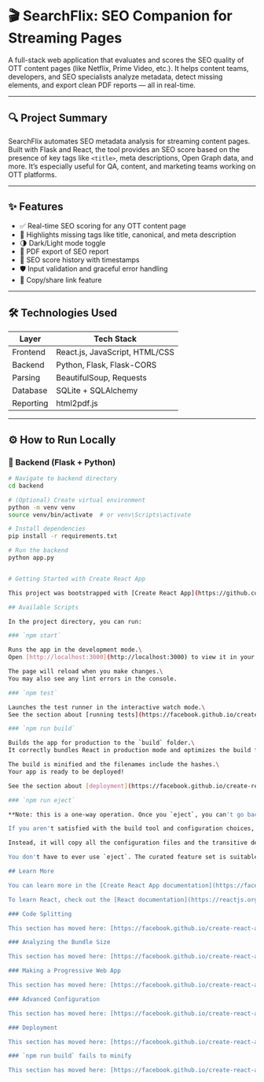 # 🎬 SearchFlix: SEO Companion for Streaming Pages

A full-stack web application that evaluates and scores the SEO quality of OTT content pages (like Netflix, Prime Video, etc.). It helps content teams, developers, and SEO specialists analyze metadata, detect missing elements, and export clean PDF reports — all in real-time.

---

## 🔍 Project Summary

SearchFlix automates SEO metadata analysis for streaming content pages. Built with Flask and React, the tool provides an SEO score based on the presence of key tags like `<title>`, meta descriptions, Open Graph data, and more. It’s especially useful for QA, content, and marketing teams working on OTT platforms.

---

## ✨ Features

- ✅ Real-time SEO scoring for any OTT content page
- 🎯 Highlights missing tags like title, canonical, and meta description
- 🌗 Dark/Light mode toggle
- 🧾 PDF export of SEO report
- 📜 SEO score history with timestamps
- 🛡️ Input validation and graceful error handling
- 🔗 Copy/share link feature

---

## 🛠️ Technologies Used

| Layer       | Tech Stack                    |
|-------------|-------------------------------|
| Frontend    | React.js, JavaScript, HTML/CSS |
| Backend     | Python, Flask, Flask-CORS     |
| Parsing     | BeautifulSoup, Requests       |
| Database    | SQLite + SQLAlchemy           |
| Reporting   | html2pdf.js                   |

---

## ⚙️ How to Run Locally

### 🔹 Backend (Flask + Python)

```bash
# Navigate to backend directory
cd backend

# (Optional) Create virtual environment
python -m venv venv
source venv/bin/activate  # or venv\Scripts\activate

# Install dependencies
pip install -r requirements.txt

# Run the backend
python app.py


# Getting Started with Create React App

This project was bootstrapped with [Create React App](https://github.com/facebook/create-react-app).

## Available Scripts

In the project directory, you can run:

### `npm start`

Runs the app in the development mode.\
Open [http://localhost:3000](http://localhost:3000) to view it in your browser.

The page will reload when you make changes.\
You may also see any lint errors in the console.

### `npm test`

Launches the test runner in the interactive watch mode.\
See the section about [running tests](https://facebook.github.io/create-react-app/docs/running-tests) for more information.

### `npm run build`

Builds the app for production to the `build` folder.\
It correctly bundles React in production mode and optimizes the build for the best performance.

The build is minified and the filenames include the hashes.\
Your app is ready to be deployed!

See the section about [deployment](https://facebook.github.io/create-react-app/docs/deployment) for more information.

### `npm run eject`

**Note: this is a one-way operation. Once you `eject`, you can't go back!**

If you aren't satisfied with the build tool and configuration choices, you can `eject` at any time. This command will remove the single build dependency from your project.

Instead, it will copy all the configuration files and the transitive dependencies (webpack, Babel, ESLint, etc) right into your project so you have full control over them. All of the commands except `eject` will still work, but they will point to the copied scripts so you can tweak them. At this point you're on your own.

You don't have to ever use `eject`. The curated feature set is suitable for small and middle deployments, and you shouldn't feel obligated to use this feature. However we understand that this tool wouldn't be useful if you couldn't customize it when you are ready for it.

## Learn More

You can learn more in the [Create React App documentation](https://facebook.github.io/create-react-app/docs/getting-started).

To learn React, check out the [React documentation](https://reactjs.org/).

### Code Splitting

This section has moved here: [https://facebook.github.io/create-react-app/docs/code-splitting](https://facebook.github.io/create-react-app/docs/code-splitting)

### Analyzing the Bundle Size

This section has moved here: [https://facebook.github.io/create-react-app/docs/analyzing-the-bundle-size](https://facebook.github.io/create-react-app/docs/analyzing-the-bundle-size)

### Making a Progressive Web App

This section has moved here: [https://facebook.github.io/create-react-app/docs/making-a-progressive-web-app](https://facebook.github.io/create-react-app/docs/making-a-progressive-web-app)

### Advanced Configuration

This section has moved here: [https://facebook.github.io/create-react-app/docs/advanced-configuration](https://facebook.github.io/create-react-app/docs/advanced-configuration)

### Deployment

This section has moved here: [https://facebook.github.io/create-react-app/docs/deployment](https://facebook.github.io/create-react-app/docs/deployment)

### `npm run build` fails to minify

This section has moved here: [https://facebook.github.io/create-react-app/docs/troubleshooting#npm-run-build-fails-to-minify](https://facebook.github.io/create-react-app/docs/troubleshooting#npm-run-build-fails-to-minify)
